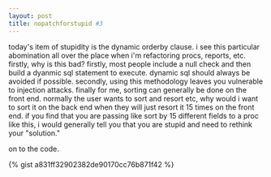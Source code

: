 ```yaml
---
layout: post
title: nopatchforstupid #3
---
```


today's item of stupidity is the dynamic orderby clause. i see this particular abomination all over the place when i'm refactoring procs, reports, etc. firstly, why is this bad? firstly, most people include a null check and then build a dyanmic sql statement to execute. dynamic sql should always be avoided if possible. secondly, using this methodology leaves you vulnerable to injection attacks. finally for me, sorting can generally be done on the front end. normally the user wants to sort and resort etc, why would i want to sort it on the back end when they will just resort it 15 times on the front end. if you find that you are passing like sort by 15 different fields to a proc like this, i would generally tell you that you are stupid and need to rethink your "solution."

on to the code.

{% gist a831ff32902382de90170cc76b871f42 %}
